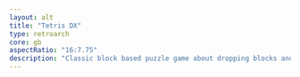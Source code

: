 ```yaml
---
layout: alt
title: "Tetris DX"
type: retroarch
core: gb
aspectRatio: "16:7.75"
description: "Classic block based puzzle game about dropping blocks and forming lines."
---
```


